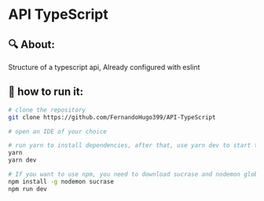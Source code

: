 # API TypeScript

## :mag: About: 
Structure of a typescript api, Already configured with eslint
<br>



## 👷 how to run it:
```bash
# clone the repository
git clone https://github.com/FernandoHugo399/API-TypeScript

# open an IDE of your choice

# run yarn to install dependencies, after that, use yarn dev to start the server
yarn
yarn dev

# If you want to use npm, you need to download sucrase and nodemon globally, after that, use yarn dev to start the server
npm install -g nodemon sucrase
npm run dev
```


